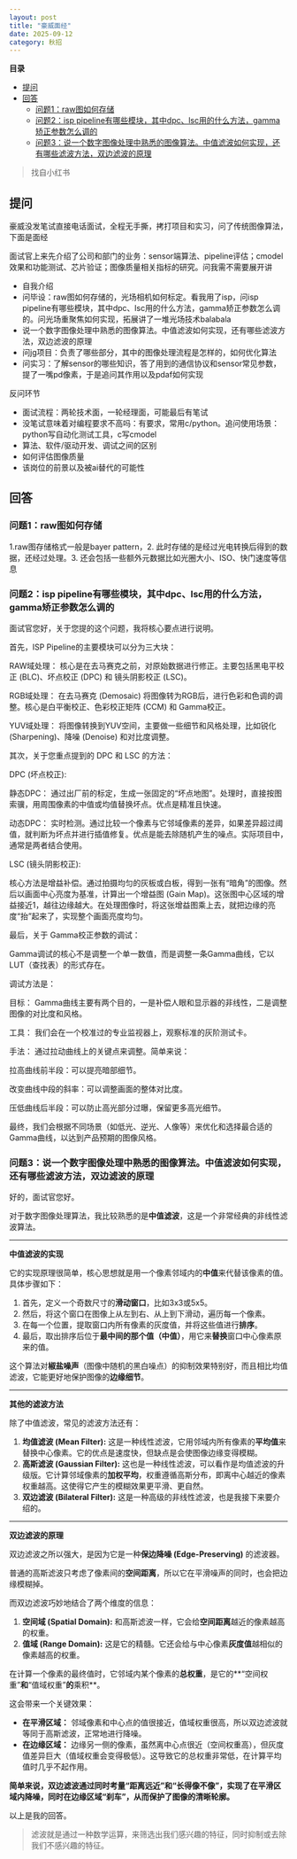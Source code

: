 ```yaml
---
layout: post
title: "豪威面经"
date: 2025-09-12
category: 秋招
---
```


**目录**
- [提问](#提问)
- [回答](#回答)
  - [问题1：raw图如何存储](#问题1raw图如何存储)
  - [问题2：isp pipeline有哪些模块，其中dpc、lsc用的什么方法，gamma矫正参数怎么调的](#问题2isp-pipeline有哪些模块其中dpclsc用的什么方法gamma矫正参数怎么调的)
  - [问题3：说一个数字图像处理中熟悉的图像算法。中值滤波如何实现，还有哪些滤波方法，双边滤波的原理](#问题3说一个数字图像处理中熟悉的图像算法中值滤波如何实现还有哪些滤波方法双边滤波的原理)


> 找自小红书

## 提问

豪威没发笔试直接电话面试，全程无手撕，拷打项目和实习，问了传统图像算法，下面是面经
	

面试官上来先介绍了公司和部门的业务：sensor端算法、pipeline评估；cmodel效果和功能测试、芯片验证；图像质量相关指标的研究。问我需不需要展开讲
- 自我介绍
- 问毕设：raw图如何存储的，光场相机如何标定。看我用了isp，问isp pipeline有哪些模块，其中dpc、lsc用的什么方法，gamma矫正参数怎么调的。问光场重聚焦如何实现，拓展讲了一堆光场技术balabala
- 说一个数字图像处理中熟悉的图像算法。中值滤波如何实现，还有哪些滤波方法，双边滤波的原理
- 问jg项目：负责了哪些部分，其中的图像处理流程是怎样的，如何优化算法
- 问实习：了解sensor的哪些知识，答了用到的通信协议和sensor常见参数，提了一嘴pd像素，于是追问其作用以及pdaf如何实现


反问环节
- 面试流程：两轮技术面，一轮经理面，可能最后有笔试
- 没笔试意味着对编程要求不高吗：有要求，常用c/python。追问使用场景：python写自动化测试工具，c写cmodel
- 算法、软件/驱动开发、调试之间的区别
- 如何评估图像质量
- 该岗位的前景以及被ai替代的可能性

## 回答
### 问题1：raw图如何存储

1.raw图存储格式一般是bayer pattern，2. 此时存储的是经过光电转换后得到的数据，还经过处理。3. 还会包括一些额外元数据比如光圈大小、ISO、快门速度等信息

### 问题2：isp pipeline有哪些模块，其中dpc、lsc用的什么方法，gamma矫正参数怎么调的

面试官您好，关于您提的这个问题，我将核心要点进行说明。

首先，ISP Pipeline的主要模块可以分为三大块：

RAW域处理： 核心是在去马赛克之前，对原始数据进行修正。主要包括黑电平校正 (BLC)、坏点校正 (DPC) 和 镜头阴影校正 (LSC)。

RGB域处理： 在去马赛克 (Demosaic) 将图像转为RGB后，进行色彩和色调的调整。核心是白平衡校正、色彩校正矩阵 (CCM) 和 Gamma校正。

YUV域处理： 将图像转换到YUV空间，主要做一些细节和风格处理，比如锐化 (Sharpening)、降噪 (Denoise) 和对比度调整。

其次，关于您重点提到的 DPC 和 LSC 的方法：

DPC (坏点校正):

静态DPC： 通过出厂前的标定，生成一张固定的“坏点地图”。处理时，直接按图索骥，用周围像素的中值或均值替换坏点。优点是精准且快速。

动态DPC： 实时检测。通过比较一个像素与它邻域像素的差异，如果差异超过阈值，就判断为坏点并进行插值修复。优点是能去除随机产生的噪点。实际项目中，通常是两者结合使用。

LSC (镜头阴影校正):

核心方法是增益补偿。通过拍摄均匀的灰板或白板，得到一张有“暗角”的图像。然后以画面中心亮度为基准，计算出一个增益图 (Gain Map)。这张图中心区域的增益接近1，越往边缘越大。在处理图像时，将这张增益图乘上去，就把边缘的亮度“抬”起来了，实现整个画面亮度均匀。

最后，关于 Gamma校正参数的调试：

Gamma调试的核心不是调整一个单一数值，而是调整一条Gamma曲线，它以LUT（查找表）的形式存在。

调试方法是：

目标： Gamma曲线主要有两个目的，一是补偿人眼和显示器的非线性，二是调整图像的对比度和风格。

工具： 我们会在一个校准过的专业监视器上，观察标准的灰阶测试卡。

手法： 通过拉动曲线上的关键点来调整。简单来说：

拉高曲线前半段：可以提亮暗部细节。

改变曲线中段的斜率：可以调整画面的整体对比度。

压低曲线后半段：可以防止高光部分过曝，保留更多高光细节。

最终，我们会根据不同场景（如低光、逆光、人像等）来优化和选择最合适的Gamma曲线，以达到产品预期的图像风格。

### 问题3：说一个数字图像处理中熟悉的图像算法。中值滤波如何实现，还有哪些滤波方法，双边滤波的原理

好的，面试官您好。

对于数字图像处理算法，我比较熟悉的是**中值滤波**，这是一个非常经典的非线性滤波算法。

---

**中值滤波的实现**

它的实现原理很简单，核心思想就是用一个像素邻域内的**中值**来代替该像素的值。具体步骤如下：

1.  首先，定义一个奇数尺寸的**滑动窗口**，比如3x3或5x5。
2.  然后，将这个窗口在图像上从左到右、从上到下滑动，遍历每一个像素。
3.  在每一个位置，提取窗口内所有像素的灰度值，并将这些值进行**排序**。
4.  最后，取出排序后位于**最中间的那个值（中值）**，用它来**替换**窗口中心像素原来的值。

这个算法对**椒盐噪声**（图像中随机的黑白噪点）的抑制效果特别好，而且相比均值滤波，它能更好地保护图像的**边缘细节**。

---

**其他的滤波方法**

除了中值滤波，常见的滤波方法还有：

1.  **均值滤波 (Mean Filter):** 这是一种线性滤波，它用邻域内所有像素的**平均值**来替换中心像素。它的优点是速度快，但缺点是会使图像边缘变得模糊。
2.  **高斯滤波 (Gaussian Filter):** 这也是一种线性滤波，可以看作是均值滤波的升级版。它计算邻域像素的**加权平均**，权重遵循高斯分布，即离中心越近的像素权重越高。这使得它产生的模糊效果更平滑、更自然。
3.  **双边滤波 (Bilateral Filter):** 这是一种高级的非线性滤波，也是我接下来要介绍的。

---

**双边滤波的原理**

双边滤波之所以强大，是因为它是一种**保边降噪 (Edge-Preserving)** 的滤波器。

普通的高斯滤波只考虑了像素间的**空间距离**，所以它在平滑噪声的同时，也会把边缘模糊掉。

而双边滤波巧妙地结合了两个维度的信息：

1.  **空间域 (Spatial Domain):** 和高斯滤波一样，它会给**空间距离**越近的像素越高的权重。
2.  **值域 (Range Domain):** 这是它的精髓。它还会给与中心像素**灰度值**越相似的像素越高的权重。

在计算一个像素的最终值时，它邻域内某个像素的**总权重**，是它的**“空间权重”**和**“值域权重”**的**乘积**。

这会带来一个关键效果：

* **在平滑区域：** 邻域像素和中心点的值很接近，值域权重很高，所以双边滤波就等同于高斯滤波，正常地进行降噪。
* **在边缘区域：** 边缘另一侧的像素，虽然离中心点很近（空间权重高），但灰度值差异巨大（值域权重会变得极低）。这导致它的总权重非常低，在计算平均值时几乎不起作用。

**简单来说，双边滤波通过同时考量“距离远近”和“长得像不像”，实现了在平滑区域内降噪，同时在边缘区域“刹车”，从而保护了图像的清晰轮廓。**

以上是我的回答。

> 滤波就是通过一种数学运算，来筛选出我们感兴趣的特征，同时抑制或去除我们不感兴趣的特征。
